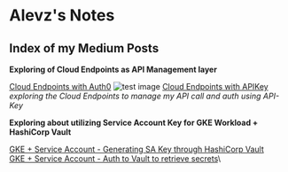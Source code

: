 # Alevz's Notes 

## Index of my Medium Posts

**Exploring of Cloud Endpoints as API Management layer**

[Cloud Endpoints with Auth0](https://medium.com/@johanes.glenn/cloud-endpoints-auth0-for-serving-your-service-24a59f21aa6d)
![test image](https://storage.googleapis.com/alevz257-image/carbon%20(1).png)
[Cloud Endpoints with APIKey](https://medium.com/@johanes.glenn/api-management-endpoint-openapi-gcp-with-gke-75f2db49872)\
*exploring the Cloud Endpoints to manage my API call and auth using API-Key*

**Exploring about utilizing Service Account Key for GKE Workload + HashiCorp Vault**

[GKE + Service Account - Generating SA Key through HashiCorp Vault](https://medium.com/@johanes.glenn/gcp-service-account-hashicorp-vault-a88b1aa301ee)\
[GKE + Service Account - Auth to Vault to retrieve secrets](https://medium.com/faun/gcp-service-account-hashicorp-vault-auth-engine-3768ae46c1d8)\

